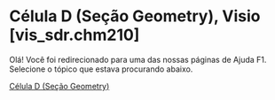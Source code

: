 
# Célula D (Seção Geometry), Visio [vis_sdr.chm210]

Olá! Você foi redirecionado para uma das nossas páginas de Ajuda F1. Selecione o tópico que estava procurando abaixo.

[Célula D (Seção Geometry)](http://msdn.microsoft.com/library/5f1fdf59-db58-561c-e187-1af72a8b87f2%28Office.15%29.aspx)
